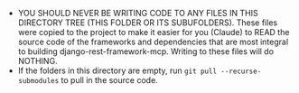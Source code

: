 - YOU SHOULD NEVER BE WRITING CODE TO ANY FILES IN THIS DIRECTORY TREE (THIS FOLDER OR ITS SUBUFOLDERS). These files were copied to the project to make it easier for you (Claude) to READ the source code of the frameworks and dependencies that are most integral to building django-rest-framework-mcp. Writing to these files will do NOTHING.
- If the folders in this directory are empty, run `git pull --recurse-submodules` to pull in the source code.
